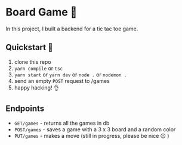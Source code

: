# Board Game :game_die:

In this project, I built a backend for a tic tac toe game.

## Quickstart :rocket:

 1. clone this repo
 2. `yarn compile` or `tsc`
 3. `yarn start` or `yarn dev` or `node .` or `nodemon .`
 4. send an empty `POST` request to /games
 5. happy hacking! :ok_hand:

## Endpoints

* `GET/games` - returns all the games in db
* `POST/games` - saves a game with a 3 x 3 board and a random color
* `PUT/games` - makes a move (still in progress, please be nice :wink: )

